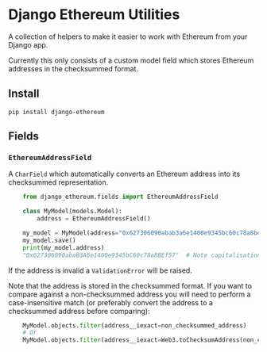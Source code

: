 # Django Ethereum Utilities

A collection of helpers to make it easier to work with Ethereum from your Django app.

Currently this only consists of a custom model field which stores Ethereum addresses
in the checksummed format.

## Install

`pip install django-ethereum`


## Fields

### `EthereumAddressField`


A `CharField` which automatically converts an Ethereum address into its checksummed
representation.

```python
    from django_ethereum.fields import EthereumAddressField

    class MyModel(models.Model):
        address = EthereumAddressField()

    my_model = MyModel(address="0x627306090abab3a6e1400e9345bc60c78a8bef57")
    my_model.save()
    print(my_model.address)
    "0x627306090abaB3A6e1400e9345bC60c78a8BEf57"  # Note capitalisation
```

If the address is invalid a ``ValidationError`` will be raised.

Note that the address is stored in the checksummed format. If you want to compare against
a non-checksummed address you will need to perform a case-insensitive match (or preferably convert
the address to a checksummed address before comparing):

```python
    MyModel.objects.filter(address__iexact=non_checksummed_address)
    # Or
    MyModel.objects.filter(address__iexact=Web3.toChecksumAddress(non_checksummed_address))
```